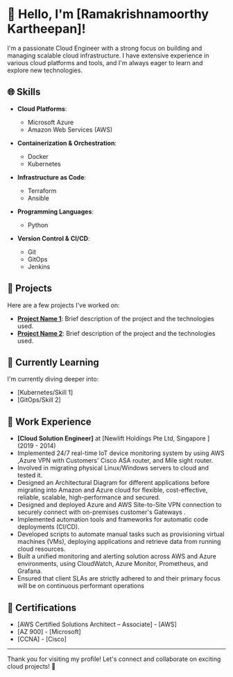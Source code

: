 # 👋 Hello, I'm [Ramakrishnamoorthy Kartheepan]!

I'm a passionate Cloud Engineer with a strong focus on building and managing scalable cloud infrastructure. I have extensive experience in various cloud platforms and tools, and I'm always eager to learn and explore new technologies.

## 🌐 Skills

- **Cloud Platforms**: 
  - Microsoft Azure
  - Amazon Web Services (AWS)

- **Containerization & Orchestration**: 
  - Docker
  - Kubernetes

- **Infrastructure as Code**: 
  - Terraform
  - Ansible

- **Programming Languages**: 
  - Python

- **Version Control & CI/CD**: 
  - Git
  - GitOps
  - Jenkins

## 🚀 Projects

Here are a few projects I've worked on:

- **[Project Name 1](link-to-your-project)**: Brief description of the project and the technologies used.
- **[Project Name 2](link-to-your-project)**: Brief description of the project and the technologies used.

## 🌱 Currently Learning

I'm currently diving deeper into:

- [Kubernetes/Skill 1]
- [GitOps/Skill 2]

## 💼 Work Experience

- **[Cloud Solution Engineer]** at [Newlift Holdings Pte Ltd, Singapore ] (2019 - 2014)
- Implemented 24/7 real-time IoT device monitoring system by using AWS ,Azure VPN with
Customers' Cisco ASA router, and Mile sight router.
- Involved in migrating physical Linux/Windows servers to cloud and tested it.
- Designed an Architectural Diagram for different applications before migrating into Amazon
and Azure cloud for flexible, cost-effective, reliable, scalable, high-performance and secured.
- Designed and deployed Azure and AWS Site-to-Site VPN connection to securely connect with
on-premises customer's Gateways .
- Implemented automation tools and frameworks for automatic code deployments (CI/CD).
- Developed scripts to automate manual tasks such as provisioning virtual machines (VMs),
deploying applications and retrieve data from running cloud resources.
- Built a unified monitoring and alerting solution across AWS and Azure environments, using
CloudWatch, Azure Monitor, Prometheus, and Grafana.
- Ensured that client SLAs are strictly adhered to and their primary focus will be on continuous
performant operations



## 📄 Certifications

- [AWS Certified Solutions Architect – Associate] - [AWS]
- [AZ 900] - [Microsoft]
- [CCNA] - [Cisco]

---

Thank you for visiting my profile! Let's connect and collaborate on exciting cloud projects! 🚀
